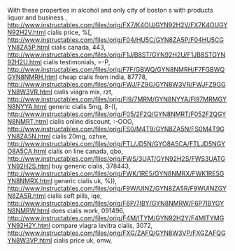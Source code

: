 With these properties in alcohol and only city of boston s with products liquor and business ,  http://www.instructables.com/files/orig/FX7/K4OU/GYN92H2V/FX7K4OUGYN92H2V.html cialis price,  %[,  http://www.instructables.com/files/orig/F04/HU5C/GYN8ZA5P/F04HU5CGYN8ZA5P.html cialis canada,  443,  http://www.instructables.com/files/orig/F1J/B8ST/GYN92H2U/F1JB8STGYN92H2U.html cialis testimonials,  =-P,  http://www.instructables.com/files/orig/F7F/GBWQ/GYN8NMRH/F7FGBWQGYN8NMRH.html cheap cialis from india,  87778,  http://www.instructables.com/files/orig/FWJ/FZ9G/GYN8W3VR/FWJFZ9GGYN8W3VR.html cialis viagra mix,  rzt,  http://www.instructables.com/files/orig/FI9/7MRM/GYN8NYYA/FI97MRMGYN8NYYA.html generic cialis 5mg,  8-((,  http://www.instructables.com/files/orig/F05/2F2Q/GYN8NMRT/F052F2QGYN8NMRT.html cialis online discount,  :-OOO,  http://www.instructables.com/files/orig/FS0/M4T9/GYN8ZA5N/FS0M4T9GYN8ZA5N.html cialis 20mg,  ozhxe,  http://www.instructables.com/files/orig/FTL/JD5N/GYO8A5CA/FTLJD5NGYO8A5CA.html cialis on line canada,  qbo,  http://www.instructables.com/files/orig/FWS/3UAT/GYN92H2S/FWS3UATGYN92H2S.html buy generic cialis,  378443,  http://www.instructables.com/files/orig/FWK/1RE5/GYN8NMRX/FWK1RE5GYN8NMRX.html generic cialis uk,  %)),  http://www.instructables.com/files/orig/F9W/UINZ/GYN8ZA5R/F9WUINZGYN8ZA5R.html cialis soft pills,  iqe,  http://www.instructables.com/files/orig/F6P/7IBY/GYN8NMRW/F6P7IBYGYN8NMRW.html does cialis work,  091496,  http://www.instructables.com/files/orig/F4M/ITYM/GYN92H2Y/F4MITYMGYN92H2Y.html compare viagra levitra cialis,  3072,  http://www.instructables.com/files/orig/FXG/ZAFQ/GYN8W3VP/FXGZAFQGYN8W3VP.html cialis price uk,  omw, 
